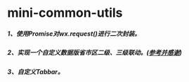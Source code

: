 # mini-common-utils

##### 1、使用Promise对wx.request()进行二次封装。
##### 2、实现一个自定义数据版省市区二级、三级联动。([参考并感谢](https://developers.weixin.qq.com/community/develop/article/doc/0000643f674fa81a18a92b37455413))
##### 3、自定义Tabbar。
